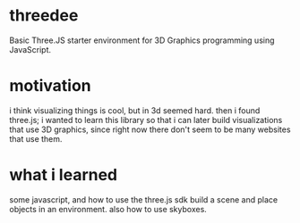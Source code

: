 # threedee
Basic Three.JS starter environment for 3D Graphics programming using JavaScript. 

# motivation 
i think visualizing things is cool, but in 3d seemed hard. then i found three.js; i wanted to learn this library so that i can later build visualizations that use 3D graphics, since right now there don't seem to be many websites that use them. 

# what i learned
some javascript, and how to use the three.js sdk build a scene and place objects in an environment. also how to use skyboxes. 
